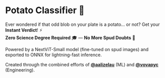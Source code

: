 # Potato Classifier 🥔

Ever wondered if that odd blob on your plate is a potato… or not? Get your **Instant Verdict**! ⚡  
**Zero Science Degree Required** 🎓 — **No More Spud Doubts** 🤯  

Powered by a NextViT-Small model (fine-tuned on spud images) and exported to ONNX for lightning-fast inference.

Created through the combined efforts of [**@aalizelau**](https://github.com/aalizelau) (ML) and [**@vovapyc**](https://github.com/vovapyc) (Engineering).
